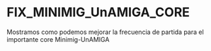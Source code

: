 # FIX_MINIMIG_UnAMIGA_CORE
Mostramos como podemos mejorar la frecuencia de partida para el importante core Minimig-UnAMIGA
